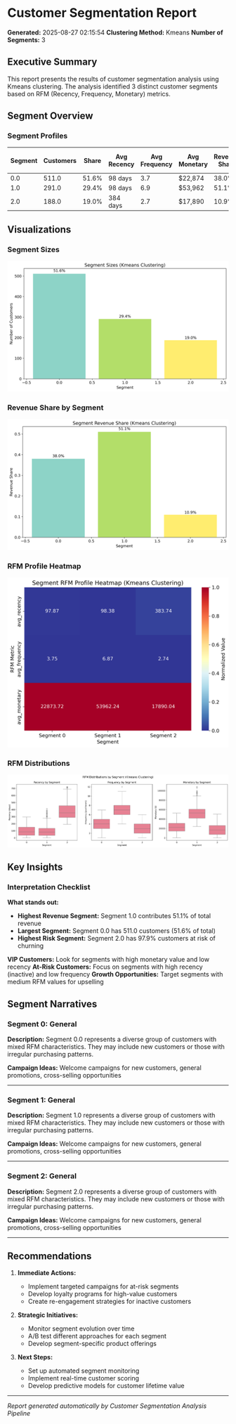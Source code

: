 # Customer Segmentation Report

**Generated:** 2025-08-27 02:15:54
**Clustering Method:** Kmeans
**Number of Segments:** 3

## Executive Summary

This report presents the results of customer segmentation analysis using Kmeans clustering.
The analysis identified 3 distinct customer segments based on RFM (Recency, Frequency, Monetary) metrics.

## Segment Overview

### Segment Profiles

| Segment | Customers | Share | Avg Recency | Avg Frequency | Avg Monetary | Revenue Share | At-Risk % |
|---------|-----------|-------|-------------|---------------|--------------|--------------|-----------|
| 0.0 | 511.0 | 51.6% | 98 days | 3.7 | $22,874 | 38.0% | 7.6% |
| 1.0 | 291.0 | 29.4% | 98 days | 6.9 | $53,962 | 51.1% | 8.6% |
| 2.0 | 188.0 | 19.0% | 384 days | 2.7 | $17,890 | 10.9% | 97.9% |

## Visualizations

### Segment Sizes
![Segment Sizes](figures/segments_size_bar.png)

### Revenue Share by Segment
![Revenue Share](figures/segments_revenue_share.png)

### RFM Profile Heatmap
![RFM Heatmap](figures/segments_rfm_heatmap.png)

### RFM Distributions
![RFM Boxplots](figures/segments_rfm_boxplots.png)

## Key Insights

### Interpretation Checklist

**What stands out:**

- **Highest Revenue Segment:** Segment 1.0 contributes 51.1% of total revenue
- **Largest Segment:** Segment 0.0 has 511.0 customers (51.6% of total)
- **Highest Risk Segment:** Segment 2.0 has 97.9% customers at risk of churning

**VIP Customers:** Look for segments with high monetary value and low recency
**At-Risk Customers:** Focus on segments with high recency (inactive) and low frequency
**Growth Opportunities:** Target segments with medium RFM values for upselling

## Segment Narratives

### Segment 0: General

**Description:** Segment 0.0 represents a diverse group of customers with mixed RFM characteristics. They may include new customers or those with irregular purchasing patterns.

**Campaign Ideas:** Welcome campaigns for new customers, general promotions, cross-selling opportunities

---

### Segment 1: General

**Description:** Segment 1.0 represents a diverse group of customers with mixed RFM characteristics. They may include new customers or those with irregular purchasing patterns.

**Campaign Ideas:** Welcome campaigns for new customers, general promotions, cross-selling opportunities

---

### Segment 2: General

**Description:** Segment 2.0 represents a diverse group of customers with mixed RFM characteristics. They may include new customers or those with irregular purchasing patterns.

**Campaign Ideas:** Welcome campaigns for new customers, general promotions, cross-selling opportunities

---

## Recommendations

1. **Immediate Actions:**
   - Implement targeted campaigns for at-risk segments
   - Develop loyalty programs for high-value customers
   - Create re-engagement strategies for inactive customers

2. **Strategic Initiatives:**
   - Monitor segment evolution over time
   - A/B test different approaches for each segment
   - Develop segment-specific product offerings

3. **Next Steps:**
   - Set up automated segment monitoring
   - Implement real-time customer scoring
   - Develop predictive models for customer lifetime value

---
*Report generated automatically by Customer Segmentation Analysis Pipeline*
